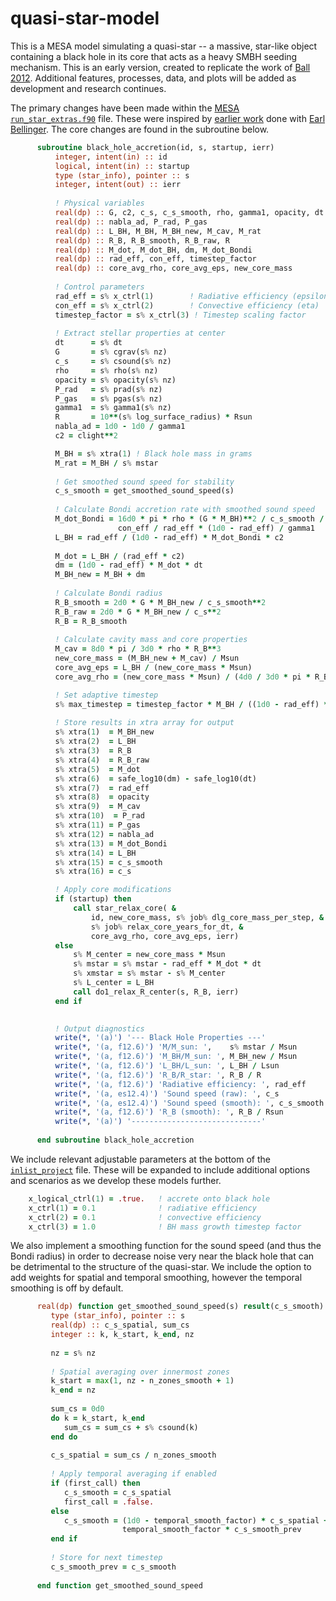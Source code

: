 # quasi-star-model
This is a MESA model simulating a quasi-star -- a massive, star-like object containing a black hole in its core that acts as a heavy SMBH seeding mechanism. 
This is an early version, created to replicate the work of [Ball 2012](https://ui.adsabs.harvard.edu/abs/2012PhDT.........1B/abstract). 
Additional features, processes, data, and plots will be added as development and research continues. 

The primary changes have been made within the [MESA](https://mesa.sourceforge.net/) [`run_star_extras.f90`](https://github.com/andysantarelli/quasi-star-model/blob/main/template/src/run_star_extras.f90) file. These were inspired by [earlier work](https://github.com/earlbellinger/black-hole-sun) done with [Earl Bellinger](https://earlbellinger.com). The core changes are found in the subroutine below. 

```fortran
      subroutine black_hole_accretion(id, s, startup, ierr)
          integer, intent(in) :: id
          logical, intent(in) :: startup
          type (star_info), pointer :: s
          integer, intent(out) :: ierr
          
          ! Physical variables
          real(dp) :: G, c2, c_s, c_s_smooth, rho, gamma1, opacity, dt
          real(dp) :: nabla_ad, P_rad, P_gas
          real(dp) :: L_BH, M_BH, M_BH_new, M_cav, M_rat
          real(dp) :: R_B, R_B_smooth, R_B_raw, R
          real(dp) :: M_dot, M_dot_BH, dm, M_dot_Bondi
          real(dp) :: rad_eff, con_eff, timestep_factor
          real(dp) :: core_avg_rho, core_avg_eps, new_core_mass
          
          ! Control parameters
          rad_eff = s% x_ctrl(1)        ! Radiative efficiency (epsilon)
          con_eff = s% x_ctrl(2)        ! Convective efficiency (eta)
          timestep_factor = s% x_ctrl(3) ! Timestep scaling factor
          
          ! Extract stellar properties at center
          dt      = s% dt
          G       = s% cgrav(s% nz)
          c_s     = s% csound(s% nz)
          rho     = s% rho(s% nz)
          opacity = s% opacity(s% nz)
          P_rad   = s% prad(s% nz)
          P_gas   = s% pgas(s% nz)
          gamma1  = s% gamma1(s% nz)
          R       = 10**(s% log_surface_radius) * Rsun
          nabla_ad = 1d0 - 1d0 / gamma1
          c2 = clight**2

          M_BH = s% xtra(1) ! Black hole mass in grams
          M_rat = M_BH / s% mstar
          
          ! Get smoothed sound speed for stability
          c_s_smooth = get_smoothed_sound_speed(s)
          
          ! Calculate Bondi accretion rate with smoothed sound speed
          M_dot_Bondi = 16d0 * pi * rho * (G * M_BH)**2 / c_s_smooth / c2 * &
                        con_eff / rad_eff * (1d0 - rad_eff) / gamma1
          L_BH = rad_eff / (1d0 - rad_eff) * M_dot_Bondi * c2
          
          M_dot = L_BH / (rad_eff * c2)
          dm = (1d0 - rad_eff) * M_dot * dt
          M_BH_new = M_BH + dm
          
          ! Calculate Bondi radius
          R_B_smooth = 2d0 * G * M_BH_new / c_s_smooth**2
          R_B_raw = 2d0 * G * M_BH_new / c_s**2
          R_B = R_B_smooth
          
          ! Calculate cavity mass and core properties
          M_cav = 8d0 * pi / 3d0 * rho * R_B**3
          new_core_mass = (M_BH_new + M_cav) / Msun
          core_avg_eps = L_BH / (new_core_mass * Msun)
          core_avg_rho = (new_core_mass * Msun) / (4d0 / 3d0 * pi * R_B**3)

          ! Set adaptive timestep
          s% max_timestep = timestep_factor * M_BH / ((1d0 - rad_eff) * M_dot)
          
          ! Store results in xtra array for output
          s% xtra(1)  = M_BH_new
          s% xtra(2)  = L_BH
          s% xtra(3)  = R_B
          s% xtra(4)  = R_B_raw
          s% xtra(5)  = M_dot
          s% xtra(6)  = safe_log10(dm) - safe_log10(dt)
          s% xtra(7)  = rad_eff
          s% xtra(8)  = opacity
          s% xtra(9)  = M_cav
          s% xtra(10)  = P_rad
          s% xtra(11) = P_gas
          s% xtra(12) = nabla_ad
          s% xtra(13) = M_dot_Bondi
          s% xtra(14) = L_BH
          s% xtra(15) = c_s_smooth
          s% xtra(16) = c_s

          ! Apply core modifications
          if (startup) then
              call star_relax_core( &
                  id, new_core_mass, s% job% dlg_core_mass_per_step, &
                  s% job% relax_core_years_for_dt, &
                  core_avg_rho, core_avg_eps, ierr)
          else
              s% M_center = new_core_mass * Msun
              s% mstar = s% mstar - rad_eff * M_dot * dt
              s% xmstar = s% mstar - s% M_center
              s% L_center = L_BH
              call do1_relax_R_center(s, R_B, ierr)
          end if

          
          ! Output diagnostics
          write(*, '(a)') '--- Black Hole Properties ---'
          write(*, '(a, f12.6)') 'M/M_sun: ',    s% mstar / Msun
          write(*, '(a, f12.6)') 'M_BH/M_sun: ', M_BH_new / Msun
          write(*, '(a, f12.6)') 'L_BH/L_sun: ', L_BH / Lsun
          write(*, '(a, f12.6)') 'R_B/R_star: ', R_B / R
          write(*, '(a, f12.6)') 'Radiative efficiency: ', rad_eff
          write(*, '(a, es12.4)') 'Sound speed (raw): ', c_s
          write(*, '(a, es12.4)') 'Sound speed (smooth): ', c_s_smooth
          write(*, '(a, f12.6)') 'R_B (smooth): ', R_B / Rsun
          write(*, '(a)') '-----------------------------'
          
      end subroutine black_hole_accretion
```

We include relevant adjustable parameters at the bottom of the [`inlist_project`](https://github.com/andysantarelli/quasi-star-model/blob/main/template/inlist/) file. These will be expanded to include additional options and scenarios as we develop these models further. 

```fortran
    x_logical_ctrl(1) = .true.   ! accrete onto black hole
    x_ctrl(1) = 0.1              ! radiative efficiency
    x_ctrl(2) = 0.1              ! convective efficiency
    x_ctrl(3) = 1.0              ! BH mass growth timestep factor
```

We also implement a smoothing function for the sound speed (and thus the Bondi radius) in order to decrease noise very near the black hole that can be detrimental to the structure of the quasi-star. We include the option to add weights for spatial and temporal smoothing, however the temporal smoothing is off by default. 

```fortran
      real(dp) function get_smoothed_sound_speed(s) result(c_s_smooth)
         type (star_info), pointer :: s
         real(dp) :: c_s_spatial, sum_cs
         integer :: k, k_start, k_end, nz
         
         nz = s% nz
         
         ! Spatial averaging over innermost zones
         k_start = max(1, nz - n_zones_smooth + 1)
         k_end = nz
         
         sum_cs = 0d0
         do k = k_start, k_end
            sum_cs = sum_cs + s% csound(k) 
         end do
         
         c_s_spatial = sum_cs / n_zones_smooth
         
         ! Apply temporal averaging if enabled
         if (first_call) then
            c_s_smooth = c_s_spatial
            first_call = .false.
         else
            c_s_smooth = (1d0 - temporal_smooth_factor) * c_s_spatial + &
                         temporal_smooth_factor * c_s_smooth_prev
         end if
         
         ! Store for next timestep
         c_s_smooth_prev = c_s_smooth
         
      end function get_smoothed_sound_speed
```

